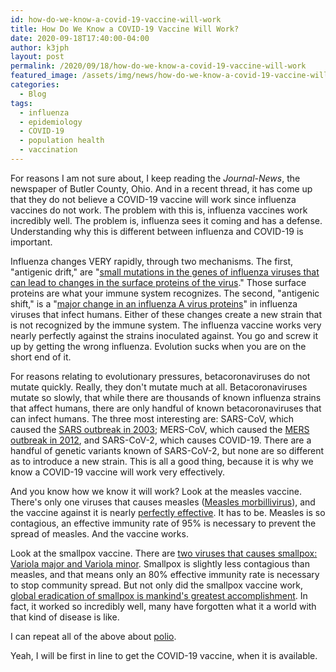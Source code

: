 ```yaml
---
id: how-do-we-know-a-covid-19-vaccine-will-work
title: How Do We Know a COVID-19 Vaccine Will Work?
date: 2020-09-18T17:40:00-04:00
author: k3jph
layout: post
permalink: /2020/09/18/how-do-we-know-a-covid-19-vaccine-will-work
featured_image: /assets/img/news/how-do-we-know-a-covid-19-vaccine-will-work.webp
categories:
  - Blog
tags:
  - influenza
  - epidemiology
  - COVID-19
  - population health
  - vaccination
---
```


For reasons I am not sure about, I keep reading the _Journal-News_,
the newspaper of Butler County, Ohio.  And in a recent thread, it
has come up that they do not believe a COVID-19 vaccine will work
since influenza vaccines do not work.  The problem with this is,
influenza vaccines work incredibly well.  The problem is, influenza
sees it coming and has a defense.  Understanding why this is different
between influenza and COVID-19 is important.

Influenza changes VERY rapidly, through two mechanisms.  The first,
"antigenic drift," are "[small mutations in the genes of influenza
viruses that can lead to changes in the surface proteins of the
virus](https://www.cdc.gov/flu/about/viruses/change.htm)."  Those
surface proteins are what your immune system recognizes.  The second,
"antigenic shift," is a "[major change in an influenza
A virus proteins](https://www.cdc.gov/flu/about/viruses/change.htm)"
in influenza viruses that infect humans.  Either of these changes
create a new strain that is not recognized by the immune system.
The influenza vaccine works very nearly perfectly against the strains
inoculated against.  You go and screw it up by getting the wrong
influenza.  Evolution sucks when you are on the short end of it.

For reasons relating to evolutionary pressures, betacoronaviruses
do not mutate quickly.  Really, they don't mutate much at all.
Betacoronaviruses mutate so slowly, that while there are thousands
of known influenza strains that affect humans, there are only handful
of known betacoronaviruses that can infect humans.  The three most
interesting are: SARS-CoV, which caused the [SARS outbreak in
2003](https://www.sciencedirect.com/science/article/abs/pii/S0896841120300470);
MERS-CoV, which caused the [MERS outbreak in
2012](https://academic.oup.com/femspd/article/71/2/121/2911553),
and SARS-CoV-2, which causes COVID-19.  There are a handful of
genetic variants known of SARS-CoV-2, but none are so different as
to introduce a new strain.  This is all a good thing, because it
is why we know a COVID-19 vaccine will work very effectively.

And you know how we know it will work?  Look at the measles vaccine.
There's only one viruses that causes measles ([Measles
morbillivirus](https://europepmc.org/article/med/3332767)), and the
vaccine against it is nearly [perfectly
effective](https://royalsocietypublishing.org/doi/full/10.1098/rsif.2010.0086).
It has to be.  Measles is so contagious, an effective immunity rate
of 95% is necessary to prevent the spread of measles.  And the
vaccine works.

Look at the smallpox vaccine.  There are [two viruses that causes
smallpox:  Variola major and Variola
minor](https://www.nejm.org/doi/full/10.1056/nejmra020025).  Smallpox
is slightly less contagious than measles, and that means only an
80% effective immunity rate is necessary to stop community spread.
But not only did the smallpox vaccine work, [global eradication of
smallpox is mankind's greatest
accomplishment](https://academic.oup.com/cid/article-abstract/4/5/916/362871).
In fact, it worked so incredibly well, many have forgotten what it
a world with that kind of disease is like.

I can repeat all of the above about
[polio](https://www.jstor.org/stable/24858066).

Yeah, I will be first in line to get the COVID-19 vaccine, when it
is available.
